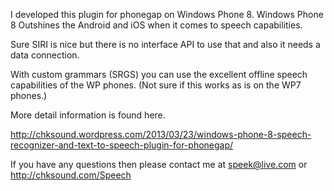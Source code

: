 I developed this plugin for phonegap on Windows Phone 8.  Windows Phone 8 Outshines the Android and iOS when it comes to speech capabilities.

Sure SIRI is nice but there is no interface API to use that and also it needs a data connection.

With custom grammars (SRGS) you can use the excellent offline speech capabilities of the WP phones. (Not sure if this works as is on the WP7 phones.)

More detail information is found here.

http://chksound.wordpress.com/2013/03/23/windows-phone-8-speech-recognizer-and-text-to-speech-plugin-for-phonegap/


If you have any questions then please contact me at speek@live.com or http://chksound.com/Speech
